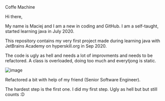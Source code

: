 Coffe Machine

Hi there, 

My name is Maciej and I am a new in coding and GitHub. 
I am a self-taught, started learning java in July 2020. 

This repository contains my very first project made during learning java with JetBrains Academy on hyperskill.org in Sep 2020.

The code is ugly as hell and needs a lot of improvments and needs to be refactored. 
A class is overloaded, doing too much and everytjong is static.

![image](https://user-images.githubusercontent.com/71899548/160648229-e8f1c5e4-7a9e-4982-9f00-ef460ca6bd2a.png)

Refactored a bit with help of my friend (Senior Software Engineer).

The hardest step is the first one. I did my first step. Ugly as hell but but still counts :D
